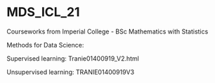 # MDS_ICL_21
Courseworks from Imperial College - BSc Mathematics with Statistics

Methods for Data Science:

Supervised learning: Tranie01400919_V2.html

Unsupervised learning: TRANIE01400919V3
